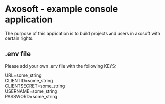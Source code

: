 # Axosoft - example console application
The purpose of this application is to build projects and users in axosoft with certain rights.
## .env file
Please add your own .env file with the following KEYS:

URL=some_string<br/>
CLIENTID=some_string<br/>
CLIENTSECRET=some_string<br/>
USERNAME=some_string<br/>
PASSWORD=some_string<br/>
